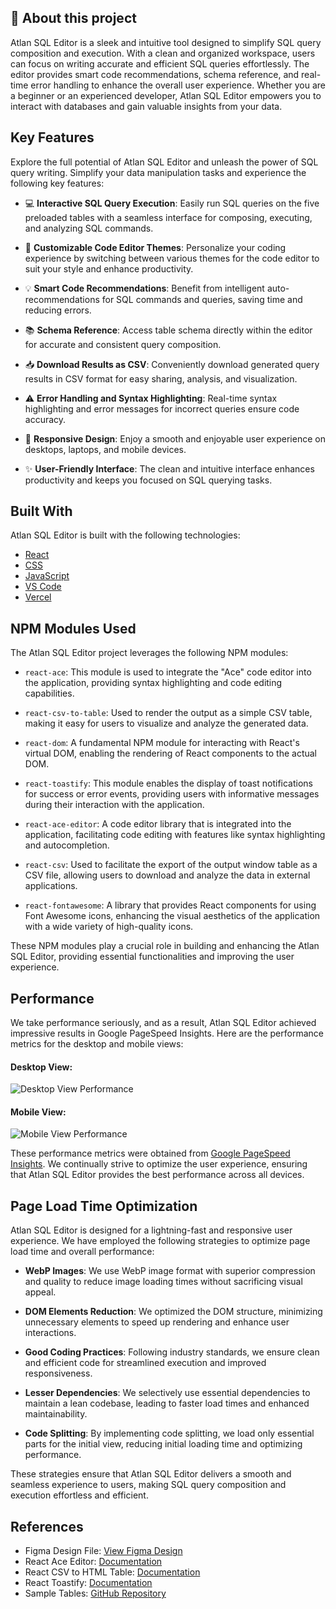 ## 🚀 About this project

Atlan SQL Editor is a sleek and intuitive tool designed to simplify SQL query composition and execution. With a clean and organized workspace, users can focus on writing accurate and efficient SQL queries effortlessly. The editor provides smart code recommendations, schema reference, and real-time error handling to enhance the overall user experience. Whether you are a beginner or an experienced developer, Atlan SQL Editor empowers you to interact with databases and gain valuable insights from your data.

## Key Features

Explore the full potential of Atlan SQL Editor and unleash the power of SQL query writing. Simplify your data manipulation tasks and experience the following key features:

- 💻 **Interactive SQL Query Execution**: Easily run SQL queries on the five preloaded tables with a seamless interface for composing, executing, and analyzing SQL commands.

- 🎨 **Customizable Code Editor Themes**: Personalize your coding experience by switching between various themes for the code editor to suit your style and enhance productivity.

- 💡 **Smart Code Recommendations**: Benefit from intelligent auto-recommendations for SQL commands and queries, saving time and reducing errors.

- 📚 **Schema Reference**: Access table schema directly within the editor for accurate and consistent query composition.

- 📥 **Download Results as CSV**: Conveniently download generated query results in CSV format for easy sharing, analysis, and visualization.

- ⚠️ **Error Handling and Syntax Highlighting**: Real-time syntax highlighting and error messages for incorrect queries ensure code accuracy.

- 📱 **Responsive Design**: Enjoy a smooth and enjoyable user experience on desktops, laptops, and mobile devices.

- ✨ **User-Friendly Interface**: The clean and intuitive interface enhances productivity and keeps you focused on SQL querying tasks.

## Built With

Atlan SQL Editor is built with the following technologies:

- [React](https://react.dev/)
- [CSS](https://developer.mozilla.org/en-US/docs/Web/CSS)
- [JavaScript](https://developer.mozilla.org/en-US/docs/Web/JavaScript)
- [VS Code](https://code.visualstudio.com/)
- [Vercel](https://vercel.com/)

## NPM Modules Used

The Atlan SQL Editor project leverages the following NPM modules:

- `react-ace`: This module is used to integrate the "Ace" code editor into the application, providing syntax highlighting and code editing capabilities.

- `react-csv-to-table`: Used to render the output as a simple CSV table, making it easy for users to visualize and analyze the generated data.

- `react-dom`: A fundamental NPM module for interacting with React's virtual DOM, enabling the rendering of React components to the actual DOM.

- `react-toastify`: This module enables the display of toast notifications for success or error events, providing users with informative messages during their interaction with the application.

- `react-ace-editor`: A code editor library that is integrated into the application, facilitating code editing with features like syntax highlighting and autocompletion.

- `react-csv`: Used to facilitate the export of the output window table as a CSV file, allowing users to download and analyze the data in external applications.

- `react-fontawesome`: A library that provides React components for using Font Awesome icons, enhancing the visual aesthetics of the application with a wide variety of high-quality icons.

These NPM modules play a crucial role in building and enhancing the Atlan SQL Editor, providing essential functionalities and improving the user experience.

## Performance

We take performance seriously, and as a result, Atlan SQL Editor achieved impressive results in Google PageSpeed Insights. Here are the performance metrics for the desktop and mobile views:

#### Desktop View:
![Desktop View Performance](https://i.ibb.co/nDKB26Q/desktop-view.png)

#### Mobile View:
![Mobile View Performance](https://i.ibb.co/dJLLwtY/mv-3.png)

These performance metrics were obtained from [Google PageSpeed Insights](https://pagespeed.web.dev/analysis/https-atlan-sql-editor-seven-vercel-app/cn913845x8?form_factor=mobile). We continually strive to optimize the user experience, ensuring that Atlan SQL Editor provides the best performance across all devices.

## Page Load Time Optimization

Atlan SQL Editor is designed for a lightning-fast and responsive user experience. We have employed the following strategies to optimize page load time and overall performance:

- **WebP Images**: We use WebP image format with superior compression and quality to reduce image loading times without sacrificing visual appeal.

- **DOM Elements Reduction**: We optimized the DOM structure, minimizing unnecessary elements to speed up rendering and enhance user interactions.

- **Good Coding Practices**: Following industry standards, we ensure clean and efficient code for streamlined execution and improved responsiveness.

- **Lesser Dependencies**: We selectively use essential dependencies to maintain a lean codebase, leading to faster load times and enhanced maintainability.

- **Code Splitting**: By implementing code splitting, we load only essential parts for the initial view, reducing initial loading time and optimizing performance.

These strategies ensure that Atlan SQL Editor delivers a smooth and seamless experience to users, making SQL query composition and execution effortless and efficient.

## References

- Figma Design File: [View Figma Design](https://www.figma.com/file/t4xS2MWyUmeaSTHdGaweU5/Untitled?type=design&node-id=0%3A1&mode=design&t=yRaaTLkUdvntXHFq-1)
- React Ace Editor: [Documentation](https://www.npmjs.com/package/react-ace)
- React CSV to HTML Table: [Documentation](https://www.npmjs.com/package/react-csv-to-table)
- React Toastify: [Documentation](https://www.npmjs.com/package/react-toastify)
- Sample Tables: [GitHub Repository](https://github.com/graphql-compose/graphql-compose-examples/tree/master/examples/northwind/data/csv)
